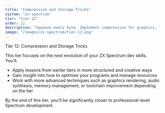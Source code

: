 ```yaml
---
title: "Compression and Storage Tricks"
system: "zx-spectrum"
tier: "tier-12"
order: 12
description: "Squeeze every byte. Implement compression for graphics, levels, and even your own code."
image: "/images/zx-spectrum/tier-12.png"
---
```


Tier 12: Compression and Storage Tricks

This tier focuses on the next evolution of your ZX Spectrum dev skills.
You’ll:
- Apply lessons from earlier tiers in more structured and creative ways
- Gain insight into how to optimise your programs and manage resources
- Work with more advanced techniques such as graphics rendering, audio synthesis,
  memory management, or toolchain improvement depending on the tier

By the end of this tier, you’ll be significantly closer to professional-level Spectrum development.
